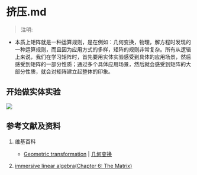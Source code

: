 # 挤压.md

> 注明:
>  
- 本质上矩阵就是一种运算规则，是在例如：几何变换，物理，解方程时发现的一种运算规则，而且因为应用方式的多样，矩阵的规则非常复杂。所有从逻辑上来说，我们在学习矩阵时，首先要用实体实验感受到具体的应用场景，然后感受到矩阵的一部分性质；通过多个具体应用场景，然后就会感受到矩阵的大部分性质，就会对矩阵建立起整体的印象。

## 开始做实体实验

![](/images/线性代数/矩阵/变换矩阵/挤压/1a1.jpg)

## 参考文献及资料

1. 维基百科
	- [Geometric transformation](https://en.wikipedia.org/wiki/Geometric_transformation) | [几何变换](https://zh.wikipedia.org/wiki/几何变换) 
   
2. [immersive linear algebra(Chapter 6: The Matrix)](http://immersivemath.com/ila/ch06_matrices/ch06.html)